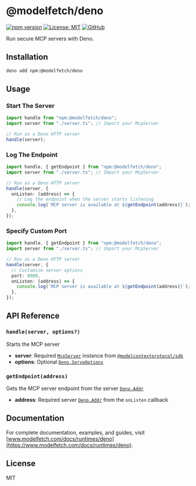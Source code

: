 # @modelfetch/deno

[![npm version](https://img.shields.io/npm/v/@modelfetch/deno.svg)](https://www.npmjs.com/package/@modelfetch/deno)
[![License: MIT](https://img.shields.io/badge/License-MIT-yellow.svg)](https://opensource.org/licenses/MIT)
[![GitHub](https://img.shields.io/badge/GitHub-modelfetch-blue)](https://github.com/phuctm97/modelfetch)

Run secure MCP servers with Deno.

## Installation

```bash
deno add npm:@modelfetch/deno
```

## Usage

### Start The Server

```typescript
import handle from "npm:@modelfetch/deno";
import server from "./server.ts"; // Import your McpServer

// Run as a Deno HTTP server
handle(server);
```

### Log The Endpoint

```typescript
import handle, { getEndpoint } from "npm:@modelfetch/deno";
import server from "./server.ts"; // Import your McpServer

// Run as a Deno HTTP server
handle(server, {
  onListen: (address) => {
    // Log the endpoint when the server starts listening
    console.log(`MCP server is available at ${getEndpoint(address)}`);
  },
});
```

### Specify Custom Port

```typescript
import handle, { getEndpoint } from "npm:@modelfetch/deno";
import server from "./server.ts"; // Import your McpServer

// Run as a Deno HTTP server
handle(server, {
  // Customize server options
  port: 8080,
  onListen: (address) => {
    console.log(`MCP server is available at ${getEndpoint(address)}`);
  },
});
```

## API Reference

### `handle(server, options?)`

Starts the MCP server

- **server**: Required [`McpServer`](https://github.com/modelcontextprotocol/typescript-sdk?tab=readme-ov-file#server) instance from [`@modelcontextprotocol/sdk`](https://github.com/modelcontextprotocol/typescript-sdk)
- **options**: Optional [`Deno.ServeOptions`](https://docs.deno.com/api/deno/~/Deno.ServeOptions)

### `getEndpoint(address)`

Gets the MCP server endpoint from the server [`Deno.Addr`](https://docs.deno.com/api/deno/~/Deno.Addr)

- **address**: Required server [`Deno.Addr`](https://docs.deno.com/api/deno/~/Deno.Addr) from the `onListen` callback

## Documentation

For complete documentation, examples, and guides, visit [www.modelfetch.com/docs/runtimes/deno](https://www.modelfetch.com/docs/runtimes/deno).

## License

MIT
